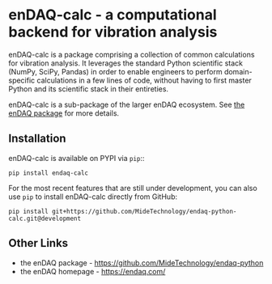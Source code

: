 # enDAQ-calc - a computational backend for vibration analysis

enDAQ-calc is a package comprising a collection of common calculations for vibration analysis. It leverages the standard Python scientific stack (NumPy, SciPy, Pandas) in order to enable engineers to perform domain-specific calculations in a few lines of code, without having to first master Python and its scientific stack in their entireties.

enDAQ-calc is a sub-package of the larger enDAQ ecosystem. See [the enDAQ package](https://github.com/MideTechnology/endaq-python) for more details.

## Installation

enDAQ-calc is available on PYPI via `pip`::

    pip install endaq-calc

For the most recent features that are still under development, you can also use `pip` to install enDAQ-calc directly from GitHub:

    pip install git+https://github.com/MideTechnology/endaq-python-calc.git@development


## Other Links
- the enDAQ package - https://github.com/MideTechnology/endaq-python
- the enDAQ homepage - https://endaq.com/

